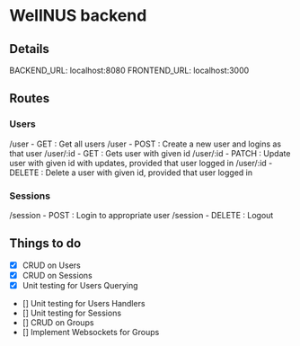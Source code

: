 # WellNUS backend

## Details
BACKEND_URL: localhost:8080
FRONTEND_URL: localhost:3000

## Routes
### Users
/user - GET
: Get all users
/user - POST
: Create a new user and logins as that user
/user/:id - GET
: Gets user with given id
/user/:id - PATCH
: Update user with given id with updates, provided that user logged in
/user/:id - DELETE
: Delete a user with given id, provided that user logged in

### Sessions
/session - POST
: Login to appropriate user
/session - DELETE
: Logout

## Things to do
- [x] CRUD on Users
- [x] CRUD on Sessions
- [x] Unit testing for Users Querying
- [] Unit testing for Users Handlers
- [] Unit testing for Sessions
- [] CRUD on Groups
- [] Implement Websockets for Groups
